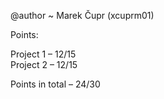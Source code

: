 @author ~ Marek Čupr (xcuprm01)

Points:

Project 1 – 12/15\
Project 2 – 12/15

Points in total – 24/30
